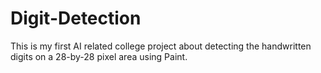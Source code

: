 # Digit-Detection
This is my first AI related college project about detecting the handwritten digits on a 28-by-28 pixel area using Paint.
